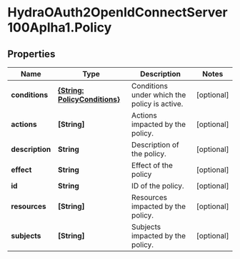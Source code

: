 # HydraOAuth2OpenIdConnectServer100Aplha1.Policy

## Properties
Name | Type | Description | Notes
------------ | ------------- | ------------- | -------------
**conditions** | [**{String: PolicyConditions}**](PolicyConditions.md) | Conditions under which the policy is active. | [optional] 
**actions** | **[String]** | Actions impacted by the policy. | [optional] 
**description** | **String** | Description of the policy. | [optional] 
**effect** | **String** | Effect of the policy | [optional] 
**id** | **String** | ID of the policy. | [optional] 
**resources** | **[String]** | Resources impacted by the policy. | [optional] 
**subjects** | **[String]** | Subjects impacted by the policy. | [optional] 


